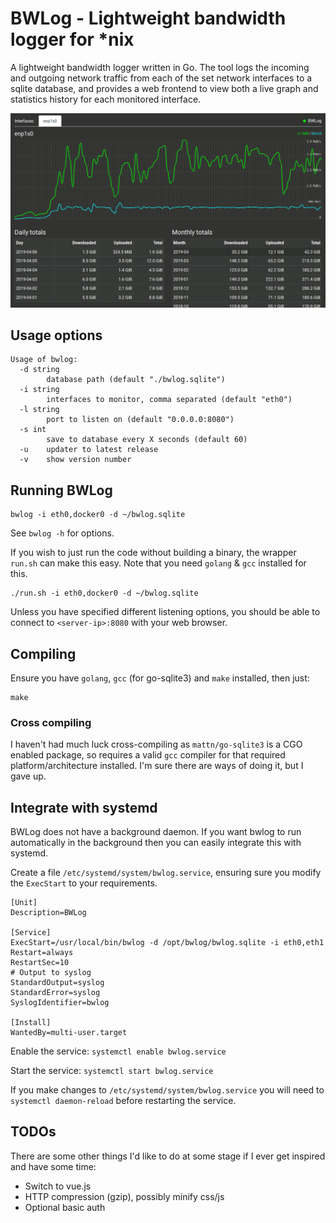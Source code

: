 # BWLog - Lightweight bandwidth logger for *nix

A lightweight bandwidth logger written in Go. The tool logs the incoming and outgoing network traffic from each
of the set network interfaces to a sqlite database, and provides a web frontend to view both a live graph and
statistics history for each monitored interface.

![BWLog Screenshot](screenshot.png "BWLog Screenshot")


## Usage options

```shell
Usage of bwlog:
  -d string
    	database path (default "./bwlog.sqlite")
  -i string
    	interfaces to monitor, comma separated (default "eth0")
  -l string
    	port to listen on (default "0.0.0.0:8080")
  -s int
    	save to database every X seconds (default 60)
  -u	updater to latest release
  -v	show version number
```


## Running BWLog

```shell
bwlog -i eth0,docker0 -d ~/bwlog.sqlite
```

See `bwlog -h` for options.

If you wish to just run the code without building a binary, the wrapper `run.sh` can make this easy.
Note that you need `golang` & `gcc` installed for this.


```shell
./run.sh -i eth0,docker0 -d ~/bwlog.sqlite
```

Unless you have specified different listening options, you should be able to connect to `<server-ip>:8080`
with your web browser.


## Compiling

Ensure you have `golang`, `gcc` (for go-sqlite3) and `make` installed, then just:

```shell
make
```


### Cross compiling

I haven't had much luck cross-compiling as `mattn/go-sqlite3` is a CGO enabled package, so requires a valid `gcc`
compiler for that required platform/architecture installed. I'm sure there are ways of doing it, but I gave up.


## Integrate with systemd

BWLog does not have a background daemon. If you want bwlog to run automatically in the background then you can
easily integrate this with systemd.

Create a file `/etc/systemd/system/bwlog.service`, ensuring sure you modify the  `ExecStart` to your requirements.

```
[Unit]
Description=BWLog

[Service]
ExecStart=/usr/local/bin/bwlog -d /opt/bwlog/bwlog.sqlite -i eth0,eth1
Restart=always
RestartSec=10
# Output to syslog
StandardOutput=syslog
StandardError=syslog
SyslogIdentifier=bwlog

[Install]
WantedBy=multi-user.target
```

Enable the service: `systemctl enable bwlog.service`

Start the service: `systemctl start bwlog.service`

If you make changes to `/etc/systemd/system/bwlog.service` you will need to `systemctl daemon-reload`
before restarting the service.


## TODOs

There are some other things I'd like to do at some stage if I ever get inspired and have some time:

- Switch to vue.js
- HTTP compression (gzip), possibly minify css/js
- Optional basic auth
